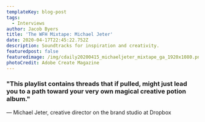 ```yaml
---
templateKey: blog-post
tags:
  - Interviews
author: Jacob Byers
title: 'The WFH Mixtape: Michael Jeter'
date: 2020-04-17T22:45:22.752Z
description: Soundtracks for inspiration and creativity.
featuredpost: false
featuredimage: /img/cdaily20200415_michaeljeter_mixtape_ga_1920x1080.png
photoCredit: Adobe Create Magazine
---
```

### "This playlist contains threads that if pulled, might just lead you to a path toward your very own magical creative potion album."

— Michael Jeter, creative director on the brand studio at Dropbox